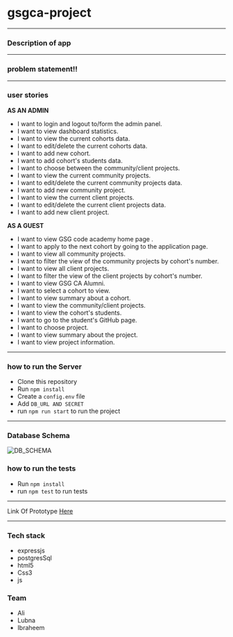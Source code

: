 # gsgca-project

 ---------------------------

### Description of app


 ---------------------------
### problem statement!!

 ---------------------------
 
 ### user stories
 **AS AN ADMIN**

* I want to login and logout to/form the admin panel.
* I want to view dashboard statistics. 
* I want to view the current cohorts data. 
* I want to edit/delete the current cohorts data.
* I want to add new cohort.
* I want to add cohort's students data.
* I want to choose between the community/client projects.
* I want to view the current community projects.
* I want to edit/delete the current community projects data.
* I want to add new community project.
* I want to view the current client projects.
* I want to edit/delete the current client projects data.
* I want to add new client project.


**AS A GUEST**

* I want to view GSG code academy home page .
* I want to apply to the next cohort by going to the application page.
* I want to view all community projects.
* I want to filter the view of the community projects by cohort's number.
* I want to view all client projects.
* I want to filter the view of the client projects by cohort's number.
* I want to view GSG CA Alumni.
* I want to select a cohort to view.
* I want to view summary about a cohort.
* I want to view the community/client projects.
* I want to view the cohort's students.
* I want to go to the student's GitHub page.
* I want to choose project.
* I want to view summary about the project.
* I want to view project information.

 
 --------------------------- 
 
 ### how to run the Server
- Clone this repository
- Run ```npm install```
- Create a ```config.env``` file
- Add ```DB_URL AND SECRET``` 
- run ```npm run start``` to run the project

 ---------------------------
 
 ### Database Schema
 ![DB_SCHEMA](https://files.gitter.im/ela-team/ela-team/f85T/download.png)


### how to run the tests
- Run ```npm install```
- run ```npm test``` to run tests

 ---------------------------
Link Of Prototype [Here ](https://www.figma.com/file/WcTCOrg1dclA9NFxxazJwm/GSG-Cohorts-and-Projects-Copy?node-id=0%3A1)

 ---------------------------
### Tech stack
- expressjs
- postgresSql
- html5
- Css3
- js

### Team
- Ali
- Lubna
- Ibraheem
